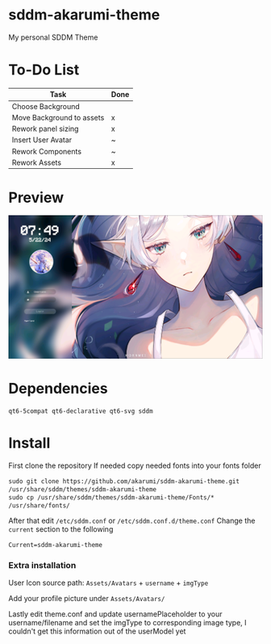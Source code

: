 # sddm-akarumi-theme
My personal SDDM Theme

# To-Do List
| Task | Done |
|--|--|
| Choose Background |  |
| Move Background to assets | x |
| Rework panel sizing | x |
| Insert User Avatar | ~ |
| Rework Components | ~ |
| Rework Assets | x |


# Preview
![Preview](./Preview/theme_preview.png)

# Dependencies
```
qt6-5compat qt6-declarative qt6-svg sddm
```

# Install
First clone the repository
If needed copy needed fonts into your fonts folder
```
sudo git clone https://github.com/akarumi/sddm-akarumi-theme.git /usr/share/sddm/themes/sddm-akarumi-theme
sudo cp /usr/share/sddm/themes/sddm-akarumi-theme/Fonts/* /usr/share/fonts/
```
After that edit `/etc/sddm.conf` or `/etc/sddm.conf.d/theme.conf` 
Change the `current` section to the following
```
Current=sddm-akarumi-theme
```
### Extra installation
User Icon source path: `Assets/Avatars` + `username` + `imgType`

Add your profile picture under `Assets/Avatars/`

Lastly edit theme.conf and update usernamePlaceholder to your username/filename and set the imgType to corresponding image type, I couldn't get this information out of the userModel yet

